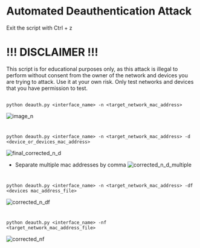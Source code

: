 # Automated Deauthentication Attack
Exit the script with Ctrl + z

# !!! DISCLAIMER !!!

This script is for educational purposes only, as this attack is illegal to perform without consent from the owner of the network and devices you are trying to attack. Use it at your own risk. Only test networks and devices that you have permission to test.
##
```
python deauth.py <interface_name> -n <target_network_mac_address>
```
![image_n](https://github.com/user-attachments/assets/9ac9b8d8-fd7d-4973-a0d2-3c81cf4cc463)
#

```
python deauth.py <interface_name> -n <target_network_mac_address> -d <device_or_devices_mac_address>
```
![final_corrected_n_d](https://github.com/user-attachments/assets/e3000ac1-0b8d-4d18-87a1-917796b0c212)
- Separate multiple mac addresses by comma
![corrected_n_d_multiple](https://github.com/user-attachments/assets/67206662-6d69-414a-bef4-3c8833c3e12e)


#
```
python deauth.py <interface_name> -n <target_network_mac_address> -df <devices mac_address_file>
```
![corrected_n_df](https://github.com/user-attachments/assets/75f6f872-7ebb-456d-ba95-c70a334702f9)
#

```
python deauth.py <interface_name> -nf <target_network_mac_address_file>
```
![corrected_nf](https://github.com/user-attachments/assets/9c7d9f88-a6ac-4f7c-ae4e-562a86f29e87)



